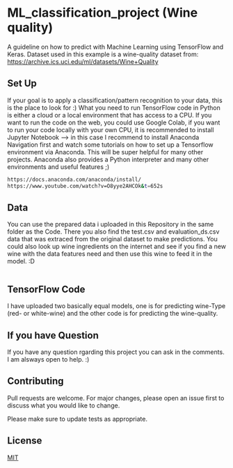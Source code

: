 # ML_classification_project (Wine quality) 
A guideline on how to predict with Machine Learning using TensorFlow and Keras. Dataset used in this example is a wine-quality dataset from: https://archive.ics.uci.edu/ml/datasets/Wine+Quality


## Set Up

If your goal is to apply a classification/pattern recognition to your data, this is the place to look for :) What you need to run TensorFlow code in Python is either a cloud or a local environment that has access to a CPU. If you want to run the code on the web, you could use Google Colab, if you want to run your code locally with your own CPU, it is recommended to install Jupyter Notebook --> in this case I recommend to install Anaconda Navigation first and watch some tutorials on how to set up a Tensorflow environment via Anaconda. This will be super helpful for many other projects. Anaconda also provides a Python interpreter and many other environments and useful features ;) 


```bash
https://docs.anaconda.com/anaconda/install/
https://www.youtube.com/watch?v=O8yye2AHCOk&t=652s
```

## Data

You can use the prepared data i uploaded in this Repository in the same folder as the Code. There you also find the test.csv and evaluation_ds.csv data that was extraced from the original dataset to make predictions. You could also  look up wine ingredients on the internet and see if you find a new wine with the data features need and then use this wine to feed it in the model. :D 

```python
```
## TensorFlow Code
I have uploaded two basically equal models, one is for predicting wine-Type (red- or white-wine) and the other code is for predicting the wine-quality. 

## If you have Question 
If you have any question rgarding this project you can ask in the comments. I am alsways open to help. :) 

## Contributing
Pull requests are welcome. For major changes, please open an issue first to discuss what you would like to change. 

Please make sure to update tests as appropriate.

## License
[MIT](https://choosealicense.com/licenses/mit/)
